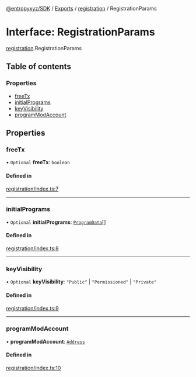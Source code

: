 [@entropyxyz/SDK](../README.md) / [Exports](../modules.md) / [registration](../modules/registration.md) / RegistrationParams

# Interface: RegistrationParams

[registration](../modules/registration.md).RegistrationParams

## Table of contents

### Properties

- [freeTx](registration.RegistrationParams.md#freetx)
- [initialPrograms](registration.RegistrationParams.md#initialprograms)
- [keyVisibility](registration.RegistrationParams.md#keyvisibility)
- [programModAccount](registration.RegistrationParams.md#programmodaccount)

## Properties

### freeTx

• `Optional` **freeTx**: `boolean`

#### Defined in

[registration/index.ts:7](https://github.com/entropyxyz/SDK/blob/1c426d7/src/registration/index.ts#L7)

___

### initialPrograms

• `Optional` **initialPrograms**: [`ProgramData`](programs.ProgramData.md)[]

#### Defined in

[registration/index.ts:8](https://github.com/entropyxyz/SDK/blob/1c426d7/src/registration/index.ts#L8)

___

### keyVisibility

• `Optional` **keyVisibility**: ``"Public"`` \| ``"Permissioned"`` \| ``"Private"``

#### Defined in

[registration/index.ts:9](https://github.com/entropyxyz/SDK/blob/1c426d7/src/registration/index.ts#L9)

___

### programModAccount

• **programModAccount**: [`Address`](../modules/types.md#address)

#### Defined in

[registration/index.ts:10](https://github.com/entropyxyz/SDK/blob/1c426d7/src/registration/index.ts#L10)
